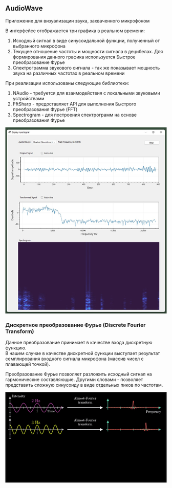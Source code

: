 ## AudioWave
Приложение для визуализации звука, захваченного микрофоном

В интерфейсе отображается три графика в реальном времени:

1. Исходный сигнал в виде синусоидальной функции, полученный от выбранного микрофона
2. Текущее отношение частоты и мощности сигнала в децибелах.
   Для формирования данного графика используется Быстрое преобразование Фурье
3. Спектрограмма звукового сигнала - так же показывает мощность звука на различных частотах в реальном времени

При реализации использованы следующие библиотеки:

1. NAudio - требуется для взаимодействия с локальными звуковыми устройствами
2. FftSharp - предоставляет API для выполнения Быстрого преобразования Фурье (FFT)
3. Spectrogram - для построения спектрограмм на основе преобразования Фурье

![example](docs/example.jpg)

### Дискретное преобразование Фурье (Discrete Fourier Transform)

Данное преобразование принимает в качестве входа дискретную функцию.<br>
В нашем случае в качестве дискретной функции выступает результат семплирования входного сигнала микрофона (массив чисел с плавающей точкой).

Преобразование Фурье позволяет разложить исходный сигнал на гармонические составляющие.
Другими словами - позволяет представить сложную синусоиду в виде отдельных пиков по частотам.

![discrete-fourier-transform](docs/discrete-fourier-transform.gif)